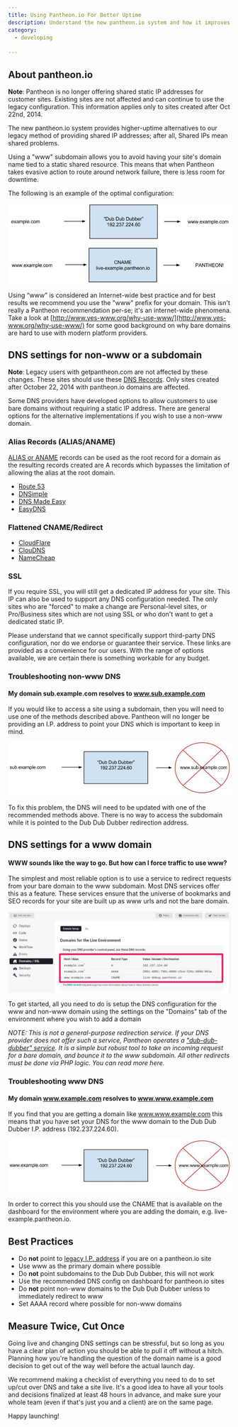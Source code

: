 ```yaml
---
title: Using Pantheon.io For Better Uptime
description: Understand the new pantheon.io system and how it improves uptime.
category:
  - developing

---
```


## About pantheon.io

**Note**: Pantheon is no longer offering shared static IP addresses for customer sites. Existing sites are not affected and can continue to use the legacy configuration. This information applies only to sites created after Oct 22nd, 2014.

The new pantheon.io system provides higher-uptime alternatives to our legacy method of providing shared IP addresses; after all, Shared IPs mean shared problems.

Using a "www" subdomain allows you to avoid having your site's domain name tied to a static shared resource. This means that when Pantheon takes evasive action to route around network failure, there is less room for downtime.

The following is an example of the optimal configuration:

![](/source/docs/assets/images/desk_images/376194.png)

Using “www” is considered an Internet-wide best practice and for best results we recommend you use the "www" prefix for your domain. This isn't really a Pantheon recommendation per-se; it's an internet-wide phenomena. Take a look at [http://www.yes-www.org/why-use-www/](http://www.yes-www.org/why-use-www/) for some good background on why bare domains are hard to use with modern platform providers.

## DNS settings for non-www or a subdomain

**Note**: Legacy users with getpantheon.com are not affected by these changes. These sites should use these [DNS Records](http://helpdesk.getpantheon.com/customer/portal/articles/1319336). Only sites created after October 22, 2014 with pantheon.io domains are affected.

Some DNS providers have developed options to allow customers to use bare domains without requiring a static IP address. There are general options for the alternative implementations if you wish to use a non-www domain.

### Alias Records (ALIAS/ANAME)

[ALIAS or ANAME](http://help.dnsmadeeasy.com/spry_menu/aname-records/) records can be used as the root record for a domain as the resulting records created are A records which bypasses the limitation of allowing the alias at the root domain.

*   [Route 53](http://aws.amazon.com/route53/faqs/#Supported_DNS_record_types)
*   [DNSimple](http://support.dnsimple.com/articles/differences-between-a-cname-alias-url/)
*   [DNS Made Easy](http://www.dnsmadeeasy.com/services/aname-records/)
*   [EasyDNS](http://docs.easydns.com/aname-records/)

### Flattened CNAME/Redirect

*   [CloudFlare](https://support.cloudflare.com/hc/en-us/articles/200169056-CNAME-Flattening-RFC-compliant-support-for-CNAME-at-the-root)
*   [ClouDNS](https://www.cloudns.net/features/)
*   [NameCheap](https://www.namecheap.com/domains/freedns.aspx)

### SSL

If you require SSL, you will still get a dedicated IP address for your site. This IP can also be used to support any DNS configuration needed. The only sites who are "forced" to make a change are Personal-level sites, or Pro/Business sites which are not using SSL or who don't want to get a dedicated static IP.

Please understand that we cannot specifically support third-party DNS configuration, nor do we endorse or guarantee their service. These links are provided as a convenience for our users. With the range of options available, we are certain there is something workable for any budget.

### Troubleshooting non-www DNS

#### My domain sub.example.com resolves to&nbsp;www.sub.example.com

If you would like to access a site using a subdomain, then you will need to use one of the methods described above. Pantheon will no longer be providing an I.P. address to point your DNS which is important to keep in mind.

![](/source/docs/assets/images/desk_images/376209.png)

To fix this problem, the DNS will need to be updated with one of the recommended methods above. There is no way to access the subdomain while it is pointed to the Dub Dub Dubber redirection address.

## DNS settings for a www domain

#### WWW sounds like the way to go. But how can I force traffic to use www?

The simplest and most reliable option is to use a service to redirect requests from your bare domain to the www subdomain. Most DNS services offer this as a feature. These services ensure that the universe of bookmarks and SEO records for your site are built up as www urls and not the bare domain.

​![](/source/docs/assets/images/desk_images/376216.png)​

To get started, all you need to do is setup the DNS configuration for the www and non-www domain using the settings on the "Domains" tab of the environment where you wish to add a domain

_NOTE: This is not a general-purpose redirection service. If your DNS provider does not offer such a service, Pantheon operates a ["dub-dub-dubber" service](http://helpdesk.getpantheon.com/customer/portal/articles/1319336#pantheon_www_redirection). It is a simple but robust tool to take an incoming request for a bare domain, and bounce it to the www subdomain. All other redirects must be done via PHP logic. You can read more here._

### Troubleshooting www DNS

#### My domain www.example.com resolves to&nbsp;www.www.example.com

If you find that you are getting a domain like www.www.example.com this means that you have set your DNS for the www domain to the Dub Dub Dubber I.P. address (192.237.224.60).

![](/source/docs/assets/images/desk_images/376201.png)

In order to correct this you should use the CNAME that is available on the dashboard for the environment where you are adding the domain, e.g. live-example.pantheon.io.

## Best Practices

*   Do **not** point to [legacy I.P. address](http://helpdesk.getpantheon.com/customer/portal/articles/1319336) if you are on a pantheon.io site
*   Use www as the primary domain where possible
*   Do **not** point subdomains to the Dub Dub Dubber, this will not work
*   Use the recommended DNS config on dashboard for pantheon.io sites
*   Do **not** point non-www domains to the Dub Dub Dubber unless to immediately redirect to www
*   Set AAAA record where possible for non-www domains

## Measure Twice, Cut Once

Going live and changing DNS settings can be stressful, but so long as you have a clear plan of action you should be able to pull it off without a hitch. Planning how you're handling the question of the domain name is a good decision to get out of the way well before the actual launch day.

We recommend making a checklist of everything you need to do to set up/cut over DNS and take a site live. It's a good idea to have all your tools and decisions finalized at least 48 hours in advance, and make sure your whole team (even if that's just you and a client) are on the same page.

Happy launching!
